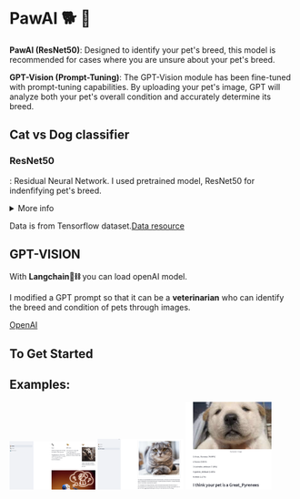 # PawAI 🐕 🐾

**PawAI (ResNet50)**: Designed to identify your pet's breed, this model is recommended for cases where you are unsure about your pet's breed.


**GPT-Vision (Prompt-Tuning)**: The GPT-Vision module has been fine-tuned with prompt-tuning capabilities. By uploading your pet's image, GPT will analyze both your pet's overall condition and accurately determine its breed.
## Cat vs Dog classifier

### ResNet50
: Residual Neural Network. I used pretrained model, ResNet50 for indenfifying pet's breed. 

<details>
<summary>More info</summary>
  
### PlainNet(Left) &rightarrow; ResNet(Right)
<div align = "center">
<img src="http://incredible.ai/assets/images/resnet_plain.png", width="35%", height="35%"/>
<img src="https://upload.wikimedia.org/wikipedia/commons/b/ba/ResBlock.png", width="50%", height="50%"/>
</div>

**"Is learning better networks as easy as stacking more layers?"**


ResNet was prompted by a pivotal question: does incorporating more layers consistently lead to superior models? PainNet's primary aim was to minimize H(x). However, this proves to be challenging when the value of x is not fixed and can be altered in models. Researchers posit that addressing this challenge becomes feasible when x is intricately linked to the output, expressed as F(x) + x. Consequently, in this context, H(x) is represented as F(x) + x. To minimize H(x), the emphasis shifts to ensuring that F(x) = -x. This underlying concept forms the essence of ResNet. Despite the dynamic nature of x in both models, ResNet redefines the role of F(x) to align with x. This shift in focus significantly enhances accuracy. 

[References](https://arxiv.org/pdf/1409.1556.pdf)
<br/>
</details>

Data is from Tensorflow dataset.[Data resource](https://www.tensorflow.org/datasets/catalog/cats_vs_dogs)


## GPT-VISION
With **Langchain🦜⛓️** you can load openAI model. 

I modified a GPT prompt so that it can be a **veterinarian** who can identify the breed and condition of pets through images.

[OpenAI](https://platform.openai.com/docs/guides/vision)

## To Get Started 

## Examples: 
<div>
<img src="images/2.png" width="30%" height="30%"/>
<img src="images/3.png" width="30%" height="30%"/>
<img src="images/4.png" width="30%" height="30%"/>
</div>
